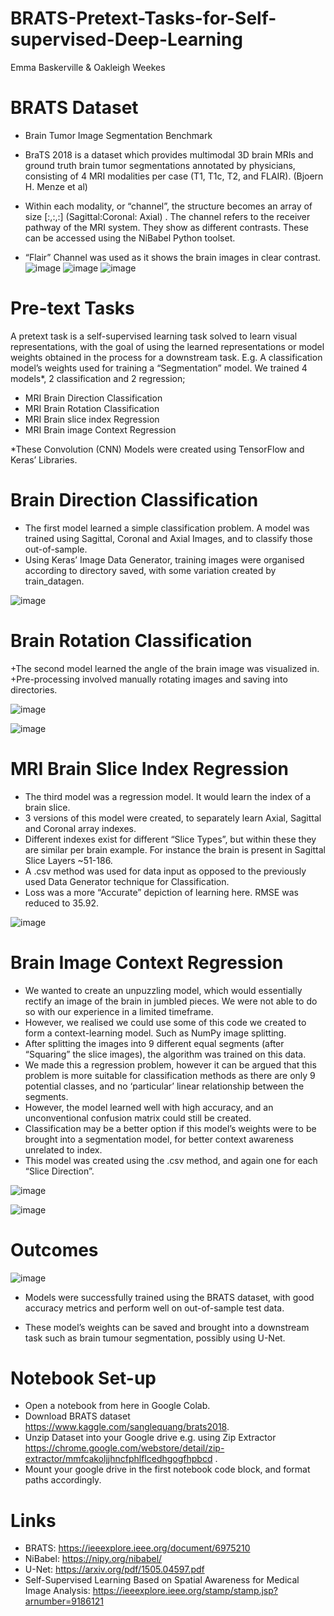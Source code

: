 # BRATS-Pretext-Tasks-for-Self-supervised-Deep-Learning
Emma Baskerville & Oakleigh Weekes

# BRATS Dataset
+ Brain Tumor Image Segmentation Benchmark

+ BraTS 2018 is a dataset which provides multimodal 3D brain MRIs and ground truth brain tumor segmentations annotated by physicians, consisting of 4 MRI modalities per case (T1, T1c, T2, and FLAIR). (Bjoern H. Menze et al)

+ Within each modality, or “channel”, the structure becomes an array of size [:,:,:] (Sagittal:Coronal: Axial) . The channel refers to the receiver pathway of the MRI system. They show as different contrasts. These can be accessed using the NiBabel Python toolset.

* “Flair” Channel was used as it shows the brain images in clear contrast.
![image](https://user-images.githubusercontent.com/57076065/132038365-18ca18eb-b4f3-4c43-822d-660e44f35574.png)
![image](https://user-images.githubusercontent.com/57076065/132038371-8b32c821-9804-4a9d-bb79-4f18de1b663c.png)
![image](https://user-images.githubusercontent.com/57076065/132038387-010f212b-5e14-4c4c-bf2a-85e725492434.png)

# Pre-text Tasks
A pretext task is a self-supervised learning task solved to learn visual representations, with the goal of using the learned representations or model weights obtained in the process for a downstream task. E.g. A classification model’s weights used for training a “Segmentation” model.
We trained 4 models*, 2 classification and 2 regression;
+ MRI Brain Direction Classification
+ MRI Brain Rotation Classification
+ MRI Brain slice index Regression
+ MRI Brain image Context Regression

*These Convolution (CNN) Models were created using TensorFlow and Keras’ Libraries.

# Brain Direction Classification

+ The first model learned a simple classification problem. A model was trained using Sagittal, Coronal and Axial Images, and to classify those out-of-sample.
+ Using Keras’ Image Data Generator, training images were organised according to directory saved, with some variation created by train_datagen.

![image](https://user-images.githubusercontent.com/57076065/132038584-4e6c7c86-a10e-49da-a27f-c862128ba25a.png)

# Brain Rotation Classification

+The second model learned the angle of the brain image was visualized in.
+Pre-processing involved manually rotating images and saving into directories.

![image](https://user-images.githubusercontent.com/57076065/132038699-3cc12cb5-c032-427a-b17a-468af6ef28cc.png)

![image](https://user-images.githubusercontent.com/57076065/132038767-d90ee457-f697-4c17-a03c-37a0832e6d34.png)

# MRI Brain Slice Index Regression

+ The third model was a regression model. It would learn the index of a brain slice.
+ 3 versions of this model were created, to separately learn Axial, Sagittal and Coronal array indexes.
+ Different indexes exist for different “Slice Types”, but within these they are similar per brain example. For instance the brain is present in Sagittal Slice Layers ~51-186.
+ A .csv method was used for data input as opposed to the previously used Data Generator technique for Classification.
+ Loss was a more “Accurate” depiction of learning here. RMSE was reduced to 35.92.

![image](https://user-images.githubusercontent.com/57076065/132038942-3a6d7c7e-fa6a-47e2-b5b6-077278b44d26.png)

# Brain Image Context Regression

+ We wanted to create an unpuzzling model, which would essentially rectify an image of the brain in jumbled pieces. We were not able to do so with our experience in a limited timeframe.
+ However, we realised we could use some of this code we created to form a context-learning model. Such as NumPy image splitting.
+ After splitting the images into 9 different equal segments (after “Squaring” the slice images), the algorithm was trained on this data.
+ We made this a regression problem, however it can be argued that this problem is more suitable for classification methods as there are only 9 potential classes, and no ‘particular’ linear relationship between the segments.
+ However, the model learned well with high accuracy, and an unconventional confusion matrix could still be created.
+ Classification may be a better option if this model’s weights were to be brought into a segmentation model, for better context awareness unrelated to index.
+ This model was created using the .csv method, and again one for each “Slice Direction”.

![image](https://user-images.githubusercontent.com/57076065/132039060-c28d923e-8ed2-4d3d-b127-7fa6cfa735e3.png)

![image](https://user-images.githubusercontent.com/57076065/132039081-80133ccc-7878-4ee5-8688-3c54330a75d1.png)

# Outcomes
![image](https://user-images.githubusercontent.com/57076065/132039173-ec0221d5-28df-4588-b265-c76ee18c04d1.png)

+ Models were successfully trained using the BRATS dataset, with good accuracy metrics and perform well on out-of-sample test data.

+ These model’s weights can be saved and brought into a downstream task such as brain tumour segmentation, possibly using U-Net.

# Notebook Set-up

+ Open a notebook from here in Google Colab.
+ Download BRATS dataset https://www.kaggle.com/sanglequang/brats2018.
+ Unzip Dataset into your Google drive e.g. using Zip Extractor https://chrome.google.com/webstore/detail/zip-extractor/mmfcakoljjhncfphlflcedhgogfhpbcd .
+ Mount your google drive in the first notebook code block, and format paths accordingly.

# Links

+ BRATS: https://ieeexplore.ieee.org/document/6975210
+ NiBabel: https://nipy.org/nibabel/
+ U-Net: https://arxiv.org/pdf/1505.04597.pdf
+ Self-Supervised Learning Based on Spatial Awareness for Medical Image Analysis:
https://ieeexplore.ieee.org/stamp/stamp.jsp?arnumber=9186121
